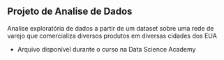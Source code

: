 ## Projeto de Analise de Dados
Analise exploratória de dados a partir de um dataset sobre uma rede de varejo que comercializa diversos produtos em diversas cidades dos EUA

* Arquivo disponível durante o curso na Data Science Academy
